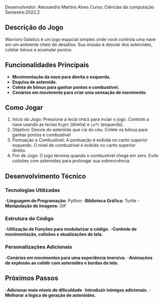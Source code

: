 Desenvolvedor: Alexsandro Martins Alves
Curso: Ciências da computação
Semestre:2022.2

## Descrição do Jogo
Warriors Galatics é um jogo espacial simples onde você controla uma nave em um ambiente cheio de desafios. Sua missão é desviar dos asteroides, coletar bônus e acumular pontos.

## Funcionalidades Principais
- **Movimentação da nave para direita e esquerda.**
- **Esquiva de asteroide.**
- **Coleta de bônus para ganhar pontos e combustível.**
- **Cenários em movimento para criar uma sensação de movimento.**

## Como Jogar
1.  Início do Jogo:
    Pressione a tecla `SPACE` para inciar o jogo.
    Controle a nave usando as teclas `Right` (direita) e 
    `Left` (esquerda).
2.  Objetivo:
    Desvie do asteróide que cai do céu.
    Colete os bônus para ganhar pontos e combustível
3.  Pontuação e Combustível:
    A pontuação é exibida no canto superior esquerdo.
    O nível de combustível é exibido no canto superior  
    direito.
4.  Fim de Jogo:
    O jogo termina quando o combustível chega em zero.
    Evite colisões com asteroides para prolongar sua 
    sobrevivência.
## Desenvolvimento Técnico
### Tecnologias Utilizadas
-**Linguagem de Programação:** Python
-**Biblioteca Gráfica:** Turtle
-**Manipulação de Imagens:** GIF

### Estrutura do Código
-**Utilização de Funções para modularizar o código.**
-**Controle de movimentação, colisões e atualizações de tela.**

### Personalizações Adicionais
-**Cenários em movimentos para uma experiência imersiva.**
-**Animações de explosão ao colidir com asteroides e bordas da tela.**

## Próximos Passos
-**Adicionar mais níveis de dificuldade**
-**Introduzir inimigos adicionais.**
-**Melhorar a lógica de geração de asteróides.**
